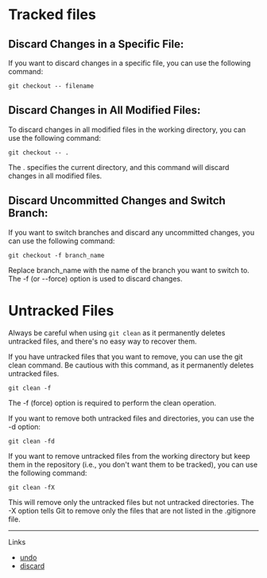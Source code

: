 
# Tracked files

## Discard Changes in a Specific File: 

If you want to discard changes in a specific file, you can use the following command:

    git checkout -- filename


## Discard Changes in All Modified Files: 

To discard changes in all modified files in the working directory, you can use the following command:

    git checkout -- .

The . specifies the current directory, and this command will discard changes in all modified files.

## Discard Uncommitted Changes and Switch Branch: 

If you want to switch branches and discard any uncommitted changes, you can use the following command:   

    git checkout -f branch_name

Replace branch_name with the name of the branch you want to switch to. The -f (or --force) option is used to discard changes.

# Untracked Files

Always be careful when using `git clean` as it permanently deletes untracked files, and there's no easy way to recover them.

If you have untracked files that you want to remove, you can use the git clean command. Be cautious with this command, as it permanently deletes untracked files.

    git clean -f

The -f (force) option is required to perform the clean operation.

If you want to remove both untracked files and directories, you can use the -d option:

    git clean -fd

If you want to remove untracked files from the working directory but keep them in the repository (i.e., you don't want them to be tracked), you can use the following command:

    git clean -fX

This will remove only the untracked files but not untracked directories. The -X option tells Git to remove only the files that are not listed in the .gitignore file.

---

Links 

- [undo](https://docs.gitlab.com/ee/topics/git/numerous_undo_possibilities_in_git/)
- [discard](https://bartwullems.blogspot.com/2023/11/gitdiscard-local-changes.html)